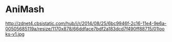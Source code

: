 # AniMash
http://zdnet4.cbsistatic.com/hub/i/r/2014/08/25/6bc9946f-2c16-11e4-9e6a-00505685119a/resize/1170x878/66ddface7bdf2a183dcd7f490ff88715/01looks-v1.jpg
